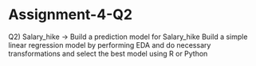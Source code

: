 # Assignment-4-Q2
Q2) Salary_hike -> Build a prediction model for Salary_hike Build a simple linear regression model by performing EDA and do necessary transformations and select the best model using R or Python
